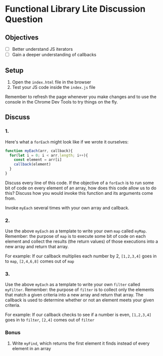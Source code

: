 # Functional Library Lite Discussion Question

## Objectives
- [ ] Better understand JS iterators
- [ ] Gain a deeper understanding of callbacks

## Setup
1. Open the `index.html` file in the browser
2. Test your JS code inside the `index.js` file

Remember to refresh the page whenever you make changes and to use the console in the Chrome Dev Tools to try things on the fly.

## Discuss
### 1. 

Here's what a `forEach` might look like if we wrote it ourselves:

```js
function myEach(arr, callback){
  for(let i = 0; i < arr.length; i++){
    const element = arr[i]
    callback(element)
  }
}
```

Discuss every line of this code. If the objective of a `forEach` is to run some bit of code on every element of an array, how does this code allow us to do this? Discuss how you would invoke this function and its arguments come from. 

Invoke `myEach` several times with your own array and callback.

### 2.

Use the above `myEach` as a template to write your own `map` called `myMap`. Remember: the purpose of `map` is to execute some bit of code on each element and collect the results (the return values) of those executions into a new array and return that array.

For example: If our callback multiplies each number by 2, `[1,2,3,4]` goes in to `map`, `[2,4,6,8]` comes out of `map`

### 3.

Use the above `myEach` as a template to write your own `filter` called `myFilter`. Remember: the purpose of `filter` is to collect only the elements that match a given criteria into a new array and return that array. The callback is used to determine whether or not an element meets your given criteria.

For example: If our callback checks to see if a number is even, `[1,2,3,4]` goes in to `filter`, `[2,4]` comes out of `filter`

### Bonus

1. Write `myFind`, which returns the first element it finds instead of every element in an array


